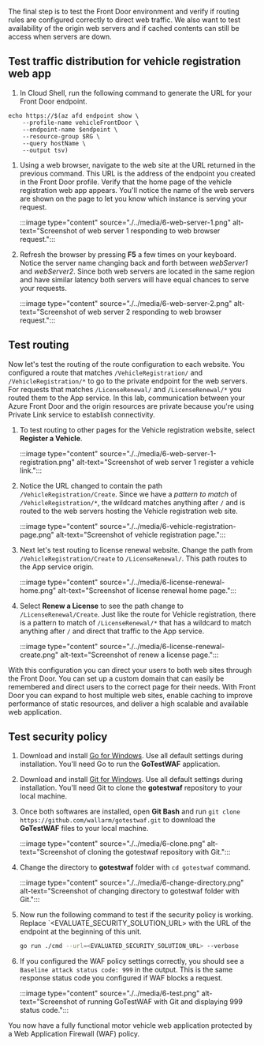 The final step is to test the Front Door environment and verify if routing rules are configured correctly to direct web traffic. We also want to test availability of the origin web servers and if cached contents can still be access when servers are down.

## Test traffic distribution for vehicle registration web app

1. In Cloud Shell, run the following command to generate the URL for your Front Door endpoint.

```azurecli
echo https://$(az afd endpoint show \
    --profile-name vehicleFrontDoor \
    --endpoint-name $endpoint \
    --resource-group $RG \
    --query hostName \
    --output tsv)
```

1. Using a web browser, navigate to the web site at the URL returned in the previous command. This URL is the address of the endpoint you created in the Front Door profile. Verify that the home page of the vehicle registration web app appears. You'll notice the name of the web servers are shown on the page to let you know which instance is serving your request.

    :::image type="content" source="./../media/6-web-server-1.png" alt-text="Screenshot of web server 1 responding to web browser request.":::

1. Refresh the browser by pressing **F5** a few times on your keyboard. Notice the server name changing back and forth between *webServer1* and *webServer2*. Since both web servers are located in the same region and have similar latency both servers will have equal chances to serve your requests.

    :::image type="content" source="./../media/6-web-server-2.png" alt-text="Screenshot of web server 2 responding to web browser request.":::

## Test routing

Now let's test the routing of the route configuration to each website. You configured a route that matches `/VehicleRegistration/` and `/VehicleRegistration/*` to go to the private endpoint for the web servers. For requests that matches `/LicenseRenewal/` and `/LicenseRenewal/*` you routed them to the App service. In this lab, communication between your Azure Front Door and the origin resources are private because you're using Private Link service to establish connectivity.

1. To test routing to other pages for the Vehicle registration website, select **Register a Vehicle**. 

    :::image type="content" source="./../media/6-web-server-1-registration.png" alt-text="Screenshot of web server 1 register a vehicle link.":::

1. Notice the URL changed to contain the path `/VehicleRegistration/Create`. Since we have a *pattern to match* of `/VehicleRegistration/*`, the wildcard matches anything after `/` and is routed to the web servers hosting the Vehicle registration web site.

    :::image type="content" source="./../media/6-vehicle-registration-page.png" alt-text="Screenshot of vehicle registration page.":::

1. Next let's test routing to license renewal website. Change the path from `/VehicleRegistration/Create` to `/LicenseRenewal/`. This path routes to the App service origin.

    :::image type="content" source="./../media/6-license-renewal-home.png" alt-text="Screenshot of license renewal home page.":::

1. Select **Renew a License** to see the path change to `/LicenseRenewal/Create`. Just like the route for Vehicle registration, there is a pattern to match of `/LicenseRenewal/*` that has a wildcard to match anything after `/` and direct that traffic to the App service.

    :::image type="content" source="./../media/6-license-renewal-create.png" alt-text="Screenshot of renew a license page.":::

With this configuration you can direct your users to both web sites through the Front Door. You can set up a custom domain that can easily be remembered and direct users to the correct page for their needs. With Front Door you can expand to host multiple web sites, enable caching to improve performance of static resources, and deliver a high scalable and available web application.

## Test security policy

1. Download and install [Go for Windows](https://go.dev/doc/install). Use all default settings during installation. You'll need Go to run the **GoTestWAF** application.

1. Download and install [Git for Windows](https://git-scm.com/download/win). Use all default settings during installation. You'll need Git to clone the **gotestwaf** repository to your local machine.

1. Once both softwares are installed, open **Git Bash** and run `git clone https://github.com/wallarm/gotestwaf.git` to download the **GoTestWAF** files to your local machine.

    :::image type="content" source="./../media/6-clone.png" alt-text="Screenshot of cloning the gotestwaf repository with Git.":::

1. Change the directory to **gotestwaf** folder with `cd gotestwaf` command.

    :::image type="content" source="./../media/6-change-directory.png" alt-text="Screenshot of changing directory to gotestwaf folder with Git.":::

1. Now run the following command to test if the security policy is working. Replace `<EVALUATE_SECURITY_SOLUTION_URL> with the URL of the endpoint at the beginning of this unit.

    ```bash
    go run ./cmd --url=<EVALUATED_SECURITY_SOLUTION_URL> --verbose
    ```

1. If you configured the WAF policy settings correctly, you should see a `Baseline attack status code: 999` in the output. This is the same response status code you configured if WAF blocks a request.

    :::image type="content" source="./../media/6-test.png" alt-text="Screenshot of running GoTestWAF with Git and displaying 999 status code.":::

You now have a fully functional motor vehicle web application protected by a Web Application Firewall (WAF) policy.
